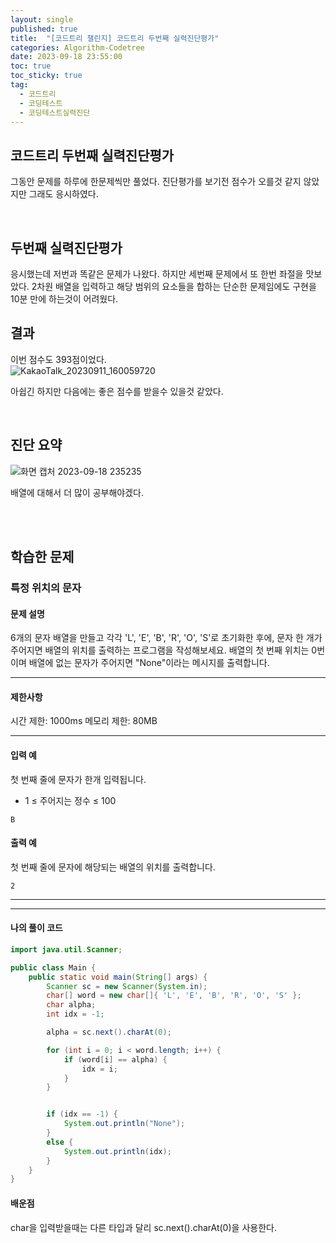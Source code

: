 ```yaml
---
layout: single
published: true
title:  "[코드트리 챌린지] 코드트리 두번째 실력진단평가"
categories: Algorithm-Codetree
date: 2023-09-18 23:55:00
toc: true
toc_sticky: true
tag:   
  - 코드트리
  - 코딩테스트
  - 코딩테스트실력진단
---
```


## 코드트리 두번째 실력진단평가

그동안 문제를 하루에 한문제씩만 풀었다. 진단평가를 보기전 점수가 오를것 같지 않았지만 그래도 응시하였다.

<br>

## 두번째 실력진단평가

응시했는데 저번과 똑같은 문제가 나왔다. 하지만 세번째 문제에서 또 한번 좌절을 맛보았다. 2차원 배열을 입력하고 해당 범위의 요소들을 합하는 단순한 문제임에도 구현을 10분 만에 하는것이 어려웠다. 

## 결과

이번 점수도 393점이었다.  
![KakaoTalk_20230911_160059720](https://github.com/BaxDailyGit/BaxDailyGit.github.io/assets/99312529/fa03efeb-d59c-4ede-99a5-e979a4e15706)


아쉽긴 하지만 다음에는 좋은 점수를 받을수 있을것 같았다.


<br>

## 진단 요약

![화면 캡처 2023-09-18 235235](https://github.com/BaxDailyGit/BaxDailyGit.github.io/assets/99312529/8d04113c-3467-432c-9223-aece4dcbd843)

배열에 대해서 더 많이 공부해야겠다.


<br>


<br>

## 학습한 문제

### 특정 위치의 문자

#### 문제 설명

6개의 문자 배열을 만들고 각각 'L', 'E', 'B', 'R', 'O', 'S'로 초기화한 후에, 문자 한 개가 주어지면 배열의 위치를 출력하는 프로그램을 작성해보세요. 배열의 첫 번째 위치는 0번이며 배열에 없는 문자가 주어지면 "None"이라는 메시지를 출력합니다.

----------------

#### 제한사항


시간 제한: 1000ms
메모리 제한: 80MB


----------------

#### 입력 예

첫 번째 줄에 문자가 한개 입력됩니다.

* 1 ≤ 주어지는 정수 ≤ 100

```
B
```


#### 출력 예

첫 번째 줄에 문자에 해당되는 배열의 위치를 출력합니다.

```
2
```

----------------




----------------

#### 나의 풀이 코드

```java
import java.util.Scanner;

public class Main {
    public static void main(String[] args) {
        Scanner sc = new Scanner(System.in);
        char[] word = new char[]{ 'L', 'E', 'B', 'R', 'O', 'S' };
        char alpha; 
        int idx = -1;

        alpha = sc.next().charAt(0);

        for (int i = 0; i < word.length; i++) {
            if (word[i] == alpha) {
                idx = i;
            }
        }


        if (idx == -1) {
            System.out.println("None");
        }
        else {
            System.out.println(idx);
        }
    }
}
```




#### 배운점


<p>
char을 입력받을때는 다른 타입과 달리 sc.next().charAt(0)을 사용한다.
</p>

